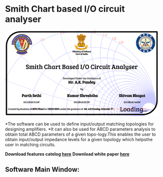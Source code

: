 # Smith Chart based I/O circuit analyser 

![Start-up Screen](/splash.png)

*The software can be used to define input/output matching topologies for designing amplifiers.
*It can also be used for ABCD parameters analysis to obtain total ABCD parameters of a given topo-logy.This enables the user to obtain input/output impedance levels for a given topology which helpsthe user in matching circuits.

**Download features catelog [here](https://drive.google.com/file/d/1m8yiZxbMjUroymiqg3J1IKOBAJ9lA8tH/view)**
**Download white paper [here](https://drive.google.com/file/d/1VaG_3KSZW4kQAdknyA2PiGNLJeymw5oo/view?usp=sharing)**

## Software Main Window:




